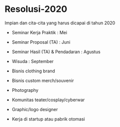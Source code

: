 # Resolusi-2020
Impian dan cita-cita yang harus dicapai di tahun 2020
- Seminar Kerja Praktik : Mei
- Seminar Proposal (TA) : Juni
- Seminar Hasil (TA) & Pendadaran : Agustus
- Wisuda : September

- Bisnis clothing brand
- Bisnis custom merch/souvenir
- Photography
- Komunitas teater/cosplay/cyberwar
- Graphic/logo designer
- Kerja di startup atau pabrik otomasi
